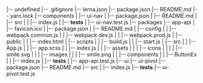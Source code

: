 |-- undefined
    |-- .gitignore
    |-- lerna.json
    |-- package.json
    |-- README.md
    |-- yarn.lock
    |-- components
    |   |-- ui-nav
    |       |-- package.json
    |       |-- README.md
    |       |-- src
    |       |   |-- index.js
    |       |-- __tests__
    |           |-- ui-nav.test.js
    |-- packages
        |-- app-api
        |   |-- favicon.ico
        |   |-- package.json
        |   |-- README.md
        |   |-- config
        |   |   |-- webpack.common.js
        |   |   |-- webpack.dev.js
        |   |   |-- webpack.prod.js
        |   |-- public
        |   |   |-- index.html
        |   |-- scripts
        |   |   |-- build.js
        |   |   |-- start.js
        |   |-- src
        |   |   |-- App.js
        |   |   |-- app.scss
        |   |   |-- index.js
        |   |   |-- assets
        |   |   |   |-- icons
        |   |   |   |   |-- smile.svg
        |   |   |   |-- images
        |   |   |       |-- smile.png
        |   |   |-- components
        |   |       |-- ButtonEx
        |   |           |-- index.js
        |   |-- __tests__
        |       |-- app-api.test.js
        |-- ui
        |-- ui-pivot
            |-- package.json
            |-- README.md
            |-- src
            |   |-- index.js
            |-- __tests__
                |-- ui-pivot.test.js
